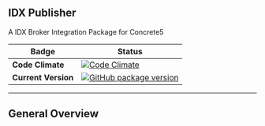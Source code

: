IDX Publisher
---
A IDX Broker Integration Package for Concrete5

Badge | Status
--- | ---
**Code Climate** | [![Code Climate](https://codeclimate.com/github/openopps/openopps-platform/badges/gpa.svg)](https://codeclimate.com/github/BuildingBridge/IDX_Publisher)
**Current Version** | [![GitHub package version](https://img.shields.io/github/package-json/v/badges/shields.svg?style=plastic)](https://github.com/BuildingBridge/IDX_Publisher/releases)

---

**General Overview**
---
